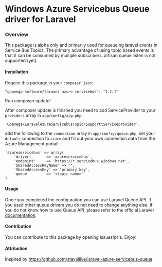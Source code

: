 Windows Azure Servicebus Queue driver for Laravel
=================================================
### Overview
This package is alpha only and primarily used for queueing laravel events in Service Bus Topics. The primary advantage of using topic based events is that it can be consumed by multiple subscribers. artisan queue:listen is not supported (yet).
#### Installation

Require this package in your `composer.json`:

	"goavega-software/laravel-azure-servicebus": "1.2.1"

Run composer update!

After composer update is finished you need to add ServiceProvider to your `providers` array in `app/config/app.php`:

	'Goavega\LaravelAzureServicebusTopic\Support\Serviceprovider',

add the following to the `connection` array in `app/config/queue.php`, set your `default` connection to `azure` and fill out your own connection data from the Azure Management portal:

	'azureservicebus' => array(
        'driver'       => 'azureservicebus',
        'endpoint'     => 'https://*.servicebus.windows.net',
        'SharedAccessKeyName' => '',
        'SharedAccessKey' => 'primary key',
        'queue'        => '<topic name>'
    )

#### Usage

Once you completed the configuration you can use Laravel Queue API. If you used other queue drivers you do not need to change anything else. If you do not know how to use Queue API, please refer to the official Laravel [documentation](http://laravel.com/docs/queues).

#### Contribution

You can contribute to this package by opening issues/pr's. Enjoy!

#### Attribution
Inspired by https://github.com/stayallive/laravel-azure-servicebus-queue
